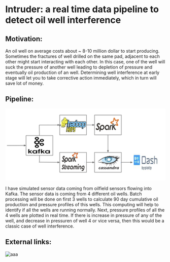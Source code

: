 # Intruder: a real time data pipeline to detect oil well interference


## Motivation:

   An oil well on average costs about ~ 8-10 million dollar to start producing. Sometimes the fractures of well drilled on the same pad, adjacent to each other might start interacting with each other. In this case, one of the well will suck the pressure of another well leading to depletion of pressure and eventually oil production of an well.
   Determining well interference at early stage will let you to take corrective action immediately, which in turn will save lot of money.

## Pipeline:

![architecture](https://github.com/rohanguuds/Insight_DE_Project/blob/master/DataPipeline.png)

   I have simulated sensor data coming from oilfield sensors flowing into Kafka. The sensor data is coming from 4 different oil wells. Batch processing will be done on first 3 wells to calculate 90 day cumulative oil production and pressure profiles of this wells. This computing will help to identify if all the wells are running normally. Next, pressure profiles of all the 4 wells are plotted in real time. If there is increase in pressure of any of the well, and decrease in pressuren of well 4 or vice versa, then this would be a classic case of well interference.

## External links:
![aaa](http://bit.ly/Intruder-slides/ "Slides")




